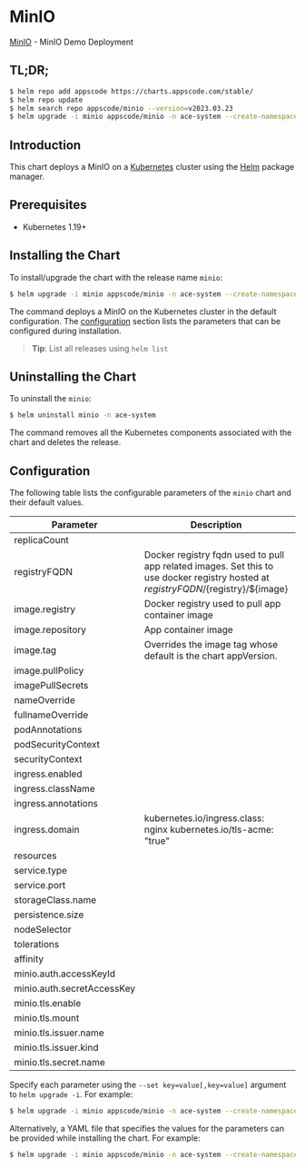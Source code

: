 # MinIO

[MinIO](https://github.com/bytebuilders) - MinIO Demo Deployment

## TL;DR;

```bash
$ helm repo add appscode https://charts.appscode.com/stable/
$ helm repo update
$ helm search repo appscode/minio --version=v2023.03.23
$ helm upgrade -i minio appscode/minio -n ace-system --create-namespace --version=v2023.03.23
```

## Introduction

This chart deploys a MinIO on a [Kubernetes](http://kubernetes.io) cluster using the [Helm](https://helm.sh) package manager.

## Prerequisites

- Kubernetes 1.19+

## Installing the Chart

To install/upgrade the chart with the release name `minio`:

```bash
$ helm upgrade -i minio appscode/minio -n ace-system --create-namespace --version=v2023.03.23
```

The command deploys a MinIO on the Kubernetes cluster in the default configuration. The [configuration](#configuration) section lists the parameters that can be configured during installation.

> **Tip**: List all releases using `helm list`

## Uninstalling the Chart

To uninstall the `minio`:

```bash
$ helm uninstall minio -n ace-system
```

The command removes all the Kubernetes components associated with the chart and deletes the release.

## Configuration

The following table lists the configurable parameters of the `minio` chart and their default values.

|         Parameter          |                                                             Description                                                              |          Default          |
|----------------------------|--------------------------------------------------------------------------------------------------------------------------------------|---------------------------|
| replicaCount               |                                                                                                                                      | <code>1</code>            |
| registryFQDN               | Docker registry fqdn used to pull app related images. Set this to use docker registry hosted at ${registryFQDN}/${registry}/${image} | <code>""</code>           |
| image.registry             | Docker registry used to pull app container image                                                                                     | <code>minio</code>        |
| image.repository           | App container image                                                                                                                  | <code>minio</code>        |
| image.tag                  | Overrides the image tag whose default is the chart appVersion.                                                                       | <code>""</code>           |
| image.pullPolicy           |                                                                                                                                      | <code>IfNotPresent</code> |
| imagePullSecrets           |                                                                                                                                      | <code>[]</code>           |
| nameOverride               |                                                                                                                                      | <code>""</code>           |
| fullnameOverride           |                                                                                                                                      | <code>""</code>           |
| podAnnotations             |                                                                                                                                      | <code>{}</code>           |
| podSecurityContext         |                                                                                                                                      | <code>{}</code>           |
| securityContext            |                                                                                                                                      | <code>{}</code>           |
| ingress.enabled            |                                                                                                                                      | <code>true</code>         |
| ingress.className          |                                                                                                                                      | <code>""</code>           |
| ingress.annotations        |                                                                                                                                      | <code>{}</code>           |
| ingress.domain             | kubernetes.io/ingress.class: nginx kubernetes.io/tls-acme: "true"                                                                    | <code>""</code>           |
| resources                  |                                                                                                                                      | <code>{}</code>           |
| service.type               |                                                                                                                                      | <code>ClusterIP</code>    |
| service.port               |                                                                                                                                      | <code>9000</code>         |
| storageClass.name          |                                                                                                                                      | <code>""</code>           |
| persistence.size           |                                                                                                                                      | <code>10Gi</code>         |
| nodeSelector               |                                                                                                                                      | <code>{}</code>           |
| tolerations                |                                                                                                                                      | <code>[]</code>           |
| affinity                   |                                                                                                                                      | <code>{}</code>           |
| minio.auth.accessKeyId     |                                                                                                                                      | <code>""</code>           |
| minio.auth.secretAccessKey |                                                                                                                                      | <code>""</code>           |
| minio.tls.enable           |                                                                                                                                      | <code>true</code>         |
| minio.tls.mount            |                                                                                                                                      | <code>false</code>        |
| minio.tls.issuer.name      |                                                                                                                                      | <code>""</code>           |
| minio.tls.issuer.kind      |                                                                                                                                      | <code>""</code>           |
| minio.tls.secret.name      |                                                                                                                                      | <code>""</code>           |


Specify each parameter using the `--set key=value[,key=value]` argument to `helm upgrade -i`. For example:

```bash
$ helm upgrade -i minio appscode/minio -n ace-system --create-namespace --version=v2023.03.23 --set replicaCount=1
```

Alternatively, a YAML file that specifies the values for the parameters can be provided while
installing the chart. For example:

```bash
$ helm upgrade -i minio appscode/minio -n ace-system --create-namespace --version=v2023.03.23 --values values.yaml
```
